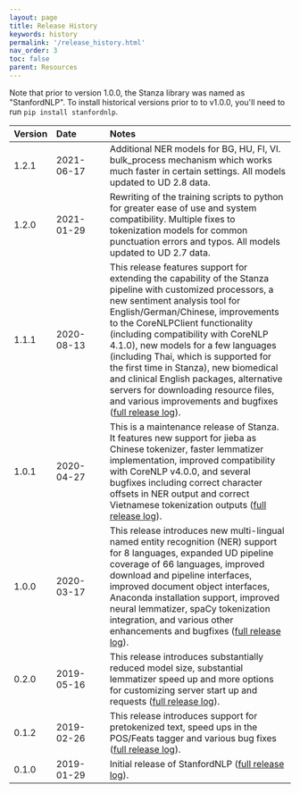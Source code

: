 ```yaml
---
layout: page
title: Release History
keywords: history
permalink: '/release_history.html'
nav_order: 3
toc: false
parent: Resources
---
```


Note that prior to version 1.0.0, the Stanza library was named as "StanfordNLP". To install historical versions prior to to v1.0.0, you'll need to run `pip install stanfordnlp`.

| Version | Date&nbsp;&nbsp;&nbsp;&nbsp;&nbsp;&nbsp;&nbsp;&nbsp;&nbsp;&nbsp; | Notes |
| :--- | :----------------------------------- | :--- |
| 1.2.1 | 2021-06-17 | Additional NER models for BG, HU, FI, VI.  bulk_process mechanism which works much faster in certain settings.  All models updated to UD 2.8 data. |
| 1.2.0 | 2021-01-29 | Rewriting of the training scripts to python for greater ease of use and system compatibility.  Multiple fixes to tokenization models for common punctuation errors and typos.  All models updated to UD 2.7 data. |
| 1.1.1 | 2020-08-13 | This release features support for extending the capability of the Stanza pipeline with customized processors, a new sentiment analysis tool for English/German/Chinese, improvements to the CoreNLPClient functionality (including compatibility with CoreNLP 4.1.0), new models for a few languages (including Thai, which is supported for the first time in Stanza), new biomedical and clinical English packages, alternative servers for downloading resource files, and various improvements and bugfixes ([full release log](https://github.com/stanfordnlp/stanza/releases/tag/v1.1.1)). |
| 1.0.1 | 2020-04-27 | This is a maintenance release of Stanza. It features new support for jieba as Chinese tokenizer, faster lemmatizer implementation, improved compatibility with CoreNLP v4.0.0, and several bugfixes including correct character offsets in NER output and correct Vietnamese tokenization outputs ([full release log](https://github.com/stanfordnlp/stanza/releases/tag/v1.0.1)). |
| 1.0.0 | 2020-03-17 | This release introduces new multi-lingual named entity recognition (NER) support for 8 languages, expanded UD pipeline coverage of 66 languages, improved download and pipeline interfaces, improved document object interfaces, Anaconda installation support, improved neural lemmatizer, spaCy tokenization integration, and various other enhancements and bugfixes ([full release log](https://github.com/stanfordnlp/stanza/releases/tag/v1.0.0)). |
| 0.2.0 | 2019-05-16 | This release introduces substantially reduced model size, substantial lemmatizer speed up and more options for customizing server start up and requests ([full release log](https://github.com/stanfordnlp/stanza/releases/tag/v0.2.0)). |
| 0.1.2 | 2019-02-26 | This release introduces support for pretokenized text, speed ups in the POS/Feats tagger and various bug fixes ([full release log](https://github.com/stanfordnlp/stanza/releases/tag/v0.1.2)). |
| 0.1.0 | 2019-01-29 | Initial release of StanfordNLP ([full release log](https://github.com/stanfordnlp/stanza/releases/tag/v0.1.0)). |
